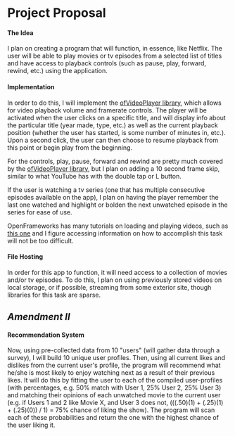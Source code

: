 # Project Proposal

#### The Idea
I plan on creating a program that will function, in essence, like Netflix.  The user will be able to play movies or tv episodes from a selected list of titles and have access to playback controls (such as pause, play, forward, rewind, etc.) using the application.

#### Implementation
In order to do this, I will implement the [ofVideoPlayer library](http://openframeworks.cc/documentation/video/ofVideoPlayer/), which allows for video playback volume and framerate controls.  The player will be activated when the user clicks on a specific title, and will display info about the particular title (year made, type, etc.) as well as the current playback position (whether the user has started, is some number of minutes in, etc.).  Upon a second click, the user can then choose to resume playback from this point or begin play from the beginning.

For the controls, play, pause, forward and rewind are pretty much covered by the [ofVideoPlayer library](http://openframeworks.cc/documentation/video/ofVideoPlayer/), but I plan on adding a 10 second frame skip, similar to what YouTube has with the double tap or L button.

If the user is watching a tv series (one that has multiple consecutive episodes available on the app), I plan on having the player remember the last one watched and highlight or bolden the next unwatched episode in the series for ease of use.

OpenFrameworks has many tutorials on loading and playing videos, such as [this one](http://openframeworks.cc/learning/04_video/load_and_play_video/) and I figure accessing information on how to accomplish this task will not be too difficult.

#### File Hosting
In order for this app to function, it will need access to a collection of movies and/or tv episodes.  To do this, I plan on using previously stored videos on local storage, or if possible, streaming from some exterior site, though libraries for this task are sparse.

## *Amendment II*

#### Recommendation System

Now, using pre-collected data from 10 "users" (will gather data through a survey), I will build 10 unique user profiles.  Then, using all current likes and dislikes from the current user's profile, the program will recommend what he/she is most likely to enjoy watching next as a result of their previous likes. It will do this by fitting the user to each of the compiled user-profiles (with percentages, e.g. 50% match with User 1, 25% User 2, 25% User 3) and matching their opinions of each unwatched movie to the current user (e.g. if Users 1 and 2 like Movie X, and User 3 does not, (((.50)(1) + (.25)(1) + (.25)(0)) / 1) = 75% chance of liking the show).  The program will scan each of these probabilities and return the one with the highest chance of the user liking it.
